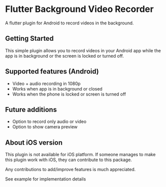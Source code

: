 # Flutter Background Video Recorder

A flutter plugin for Android to record videos in the background.

## Getting Started

This simple plugin allows you to record videos in your Android app while the app is in background or the screen is locked or turned off.

## Supported features (Android)
* Video + audio recording in 1080p
* Works when app is in background or closed 
* Works when the phone is locked or screen is turned off

## Future additions
* Option to record only audio or video
* Option to show camera preview

## About iOS version
This plugin is not available for iOS platform. If someone manages to make this plugin work with iOS, they can contribute to this package.

Any contributions to add/improve features is much appreciated.

See example for implementation details